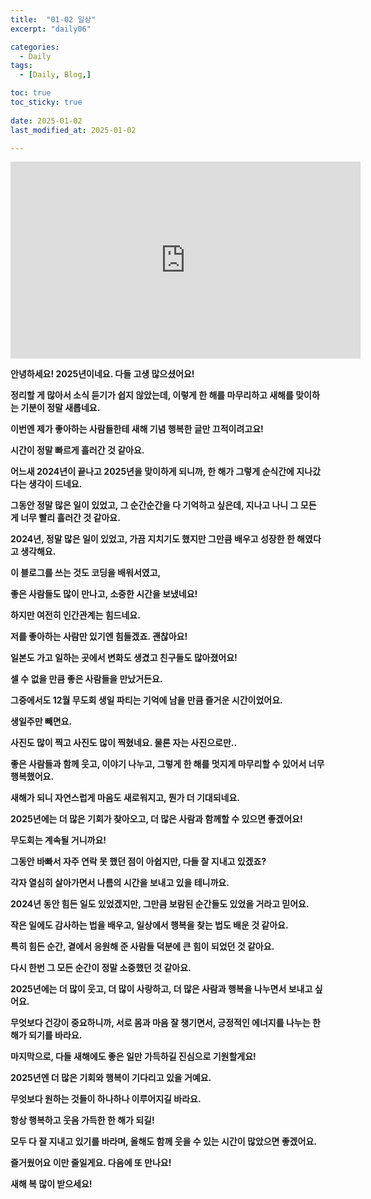 ```yaml
---
title:  "01-02 일상" 
excerpt: "daily06"

categories:
  - Daily
tags:
  - [Daily, Blog,]

toc: true
toc_sticky: true
 
date: 2025-01-02
last_modified_at: 2025-01-02

---
```



<iframe width="560" height="315" src="https://www.youtube.com/embed/qR1LteP1sZ8?si=Ifmm7Ww2-jzd5Xcv&amp;start=41" title="YouTube video player" frameborder="0" allow="accelerometer; autoplay; clipboard-write; encrypted-media; gyroscope; picture-in-picture; web-share" referrerpolicy="strict-origin-when-cross-origin" allowfullscreen></iframe>


**안녕하세요! 2025년이네요. 다들 고생 많으셨어요!**

**정리할 게 많아서 소식 듣기가 쉽지 않았는데, 이렇게 한 해를 마무리하고 새해를 맞이하는 기분이 정말 새롭네요.**

**이번엔 제가 좋아하는 사람들한테 새해 기념 행복한 글만 끄적이려고요!**

**시간이 정말 빠르게 흘러간 것 같아요.**

**어느새 2024년이 끝나고 2025년을 맞이하게 되니까, 한 해가 그렇게 순식간에 지나갔다는 생각이 드네요.**

**그동안 정말 많은 일이 있었고, 그 순간순간을 다 기억하고 싶은데, 지나고 나니 그 모든 게 너무 빨리 흘러간 것 같아요.**

**2024년, 정말 많은 일이 있었고, 가끔 지치기도 했지만 그만큼 배우고 성장한 한 해였다고 생각해요.**

**이 블로그를 쓰는 것도 코딩을 배워서였고,**

**좋은 사람들도 많이 만나고, 소중한 시간을 보냈네요!**

**하지만 여전히 인간관계는 힘드네요.**

**저를 좋아하는 사람만 있기엔 힘들겠죠. 괜찮아요!**

**일본도 가고 일하는 곳에서 변화도 생겼고 친구들도 많아졌어요!**

**셀 수 없을 만큼 좋은 사람들을 만났거든요.**

**그중에서도 12월 무도회 생일 파티는 기억에 남을 만큼 즐거운 시간이었어요.**

**생일주만 빼면요.**

**사진도 많이 찍고 사진도 많이 찍혔네요. 물론 자는 사진으로만..**
 
**좋은 사람들과 함께 웃고, 이야기 나누고, 그렇게 한 해를 멋지게 마무리할 수 있어서 너무 행복했어요.**

**새해가 되니 자연스럽게 마음도 새로워지고, 뭔가 더 기대되네요.**

**2025년에는 더 많은 기회가 찾아오고, 더 많은 사람과 함께할 수 있으면 좋겠어요!**

**무도회는 계속될 거니까요!**

**그동안 바빠서 자주 연락 못 했던 점이 아쉽지만, 다들 잘 지내고 있겠죠?**

**각자 열심히 살아가면서 나름의 시간을 보내고 있을 테니까요.**

**2024년 동안 힘든 일도 있었겠지만, 그만큼 보람된 순간들도 있었을 거라고 믿어요.**

**작은 일에도 감사하는 법을 배우고, 일상에서 행복을 찾는 법도 배운 것 같아요.**

**특히 힘든 순간, 곁에서 응원해 준 사람들 덕분에 큰 힘이 되었던 것 같아요.**

**다시 한번 그 모든 순간이 정말 소중했던 것 같아요.**

**2025년에는 더 많이 웃고, 더 많이 사랑하고, 더 많은 사람과 행복을 나누면서 보내고 싶어요.**

**무엇보다 건강이 중요하니까, 서로 몸과 마음 잘 챙기면서, 긍정적인 에너지를 나누는 한 해가 되기를 바라요.**

**마지막으로, 다들 새해에도 좋은 일만 가득하길 진심으로 기원할게요!**

**2025년엔 더 많은 기회와 행복이 기다리고 있을 거예요.**

**무엇보다 원하는 것들이 하나하나 이루어지길 바라요.**

**항상 행복하고 웃음 가득한 한 해가 되길!**

**모두 다 잘 지내고 있기를 바라며, 올해도 함께 웃을 수 있는 시간이 많았으면 좋겠어요.**

**즐거웠어요 이만 줄일게요. 다음에 또 만나요!**

**새해 복 많이 받으세요!**

